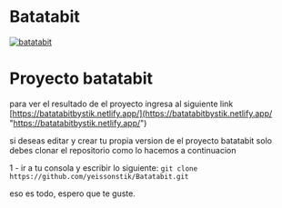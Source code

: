 # Batatabit
[![batatabit](https://batatabitbystik.netlify.app/src/images/Group%2017.svg "batatabit")](https://batatabitbystik.netlify.app/ "batatabit")

# Proyecto batatabit

para ver el resultado de el proyecto ingresa al siguiente link
[https://batatabitbystik.netlify.app/](https://batatabitbystik.netlify.app/ "https://batatabitbystik.netlify.app/")

si deseas editar y crear tu propia version de el proyecto batatabit 
solo debes clonar el repositorio como lo hacemos a continuacion

1 -  ir a  tu consola y escribir lo siguiente:
       `git clone https://github.com/yeissonstik/Batatabit.git`

eso es todo, espero que te guste.

